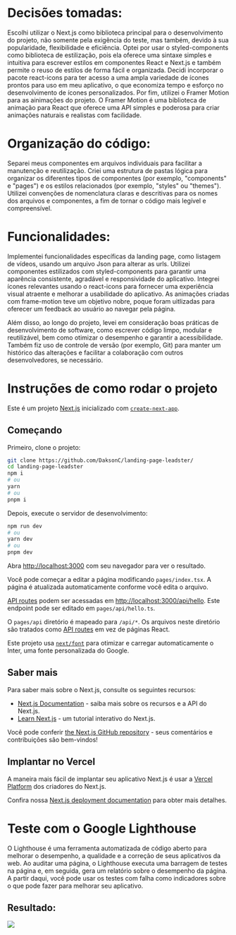 # Decisões tomadas:

Escolhi utilizar o Next.js como biblioteca principal para o desenvolvimento do projeto, não somente pela exigência do teste, mas também, devido à sua popularidade, flexibilidade e eficiência.
Optei por usar o styled-components como biblioteca de estilização, pois ela oferece uma sintaxe simples e intuitiva para escrever estilos em componentes React e Next.js e também permite o reuso de estilos de forma fácil e organizada.
Decidi incorporar o pacote react-icons para ter acesso a uma ampla variedade de ícones prontos para uso em meu aplicativo, o que economiza tempo e esforço no desenvolvimento de ícones personalizados.
Por fim, utilizei o Framer Motion para as ainimações do projeto. O Framer Motion é uma biblioteca de animação para React que oferece uma API simples e poderosa para criar animações naturais e realistas com facilidade.


# Organização do código:

Separei meus componentes em arquivos individuais para facilitar a manutenção e reutilização.
Criei uma estrutura de pastas lógica para organizar os diferentes tipos de componentes (por exemplo, "components" e "pages") e os estilos relacionados (por exemplo, "styles" ou "themes").
Utilizei convenções de nomenclatura claras e descritivas para os nomes dos arquivos e componentes, a fim de tornar o código mais legível e compreensível.


# Funcionalidades:

Implementei funcionalidades específicas da landing page, como listagem de vídeos, usando um arquivo Json para alterar as urls.
Utilizei componentes estilizados com styled-components para garantir uma aparência consistente, agradável e responsividade do aplicativo.
Integrei ícones relevantes usando o react-icons para fornecer uma experiência visual atraente e melhorar a usabilidade do aplicativo. As animações criadas com frame-motion teve um objetivo nobre, poque foram uitlizadas para oferecer um feedback ao usuário ao navegar pela página.

Além disso, ao longo do projeto, levei em consideração boas práticas de desenvolvimento de software, como escrever código limpo, modular e reutilizável, bem como otimizar o desempenho e garantir a acessibilidade. Também fiz uso de controle de versão (por exemplo, Git) para manter um histórico das alterações e facilitar a colaboração com outros desenvolvedores, se necessário.

# Instruções de como rodar o projeto

Este é um projeto [Next.js](https://nextjs.org/) inicializado com [`create-next-app`](https://github.com/vercel/next.js/tree/canary/packages/create-next-app).

## Começando

Primeiro, clone o projeto:
```bash
git clone https://github.com/DaksonC/landing-page-leadster/
cd landing-page-leadster
npm i
# ou
yarn 
# ou
pnpm i
```
Depois, execute o servidor de desenvolvimento:
```bash
npm run dev
# ou
yarn dev
# ou
pnpm dev
```

Abra [http://localhost:3000](http://localhost:3000) com seu navegador para ver o resultado.

Você pode começar a editar a página modificando `pages/index.tsx`. A página é atualizada automaticamente conforme você edita o arquivo.

[API routes](https://nextjs.org/docs/api-routes/introduction) podem ser acessadas em [http://localhost:3000/api/hello](http://localhost:3000/api/hello). Este endpoint pode ser editado em `pages/api/hello.ts`.

O `pages/api` diretório é mapeado para `/api/*`. Os arquivos neste diretório são tratados como [API routes](https://nextjs.org/docs/api-routes/introduction) em vez de páginas React.

Este projeto usa [`next/font`](https://nextjs.org/docs/basic-features/font-optimization) para otimizar e carregar automaticamente o Inter, uma fonte personalizada do Google.
## Saber mais

Para saber mais sobre o Next.js, consulte os seguintes recursos:

- [Next.js Documentation](https://nextjs.org/docs) - saiba mais sobre os recursos e a API do Next.js.
- [Learn Next.js](https://nextjs.org/learn) - um tutorial interativo do Next.js.

Você pode conferir [the Next.js GitHub repository](https://github.com/vercel/next.js/) - seus comentários e contribuições são bem-vindos!

## Implantar no Vercel

A maneira mais fácil de implantar seu aplicativo Next.js é usar a [Vercel Platform](https://vercel.com/new?utm_medium=default-template&filter=next.js&utm_source=create-next-app&utm_campaign=create-next-app-readme) dos criadores do Next.js.

Confira nossa [Next.js deployment documentation](https://nextjs.org/docs/deployment) para obter mais detalhes.

# Teste com o Google Lighthouse
O Lighthouse é uma ferramenta automatizada de código aberto para melhorar o desempenho, a qualidade e a correção de seus aplicativos da web.
Ao auditar uma página, o Lighthouse executa uma barragem de testes na página e, em seguida, gera um relatório sobre o desempenho da página. A partir daqui, você pode usar os testes com falha como indicadores sobre o que pode fazer para melhorar seu aplicativo.

## Resultado:
<img src="https://github.com/DaksonC/landing-page-leadster/assets/81385265/7544f954-99b0-4126-942f-d07d542a0fe5" />
